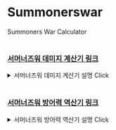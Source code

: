 <h1>Summonerswar</h1>

<div>Summoners War Calculator</div>
<br/>
<h3><a href="https://veev23.github.io/2018-swar/DamageCalc" target="_blank">서머너즈워 데미지 계산기 링크</a></h3>
<details>
  <summary>서머너즈워 데미지 계산기 설명 Click</summary>
<img src="https://veev23.github.io/2018-swar/1.png">
<p>항상 치명타가 뜨는 것으로 계산하며 치명타가 뜨지 않는 경우를 볼 때에는 명예건물 등 치피 관련한 것들을 0으로 만들면 됩니다.</p>
</details>
<br/>
<h3><a href="https://veev23.github.io/2018-swar/defInversion" target="_blank">서머너즈워 방어력 역산기 링크</a></h3>
<details>
  <summary>서머너즈워 방어력 역산기 설명 Click</summary>
<p>방어력에 의한 데미지 감소 1000/(1140*3.5+방어력)임을 이용</p>
<p>계산기상의 데미지 : <a href="https://veev23.github.io/2018-swar/DamageCalc" target="_blank">계산기</a>에서 적의 방어력이 "0"일 때 나온 결과값을 입력합니다.</p>
<p>적에게 가한 데미지 : 실제로 때렸을 때 데미지를 입력합니다.</p>
<p>적의 기본 방어력 : 때린 적의 기본 방어력을 입력합니다.</p>
<p>방어력 감소 : 적이 방어력 감소가 걸렸을 때 데미지를 주었다면 체크합니다.</p>
<p>길드전 : 길드전이면서 적의 길드깃발이 최대치라고 가정합니다. 방어력 20%</p>
<p>명예건물 : 적의 명예건물이 최대치라고 가정합니다. 방어력 20%</p>
<br/>
<p>계산기상의 데미지는 소숫점을 버리고, 실제 데미지는 이론상 데미지에서 오차가 있기 때문에 결과값으로 나오는 방어력 또한 차이가 있습니다.</p>
</details>
